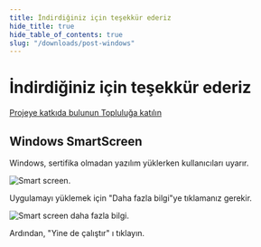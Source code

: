 ```yaml
---
title: İndirdiğiniz için teşekkür ederiz
hide_title: true
hide_table_of_contents: true
slug: "/downloads/post-windows"
---
```


<div className="text-center margin-top--xl">

# İndirdiğiniz için teşekkür ederiz

<div className="row margin-bottom--lg padding--sm flex-center">
<a className="button button--outline button--warning button--lg margin--sm" href="/contributing">
   Projeye katkıda bulunun
</a>
<a className="button button--outline button--info button--lg margin--sm" href="https://linwood.dev/matrix">
   Topluluğa katılın
</a>

</div>

## Windows SmartScreen


Windows, sertifika olmadan yazılım yüklerken kullanıcıları uyarır.

![Smart screen](/img/smart-screen.png).

Uygulamayı yüklemek için "Daha fazla bilgi"ye tıklamanız gerekir.

![Smart screen daha fazla bilgi](/img/smart-screen-more-info.png).

Ardından, "Yine de çalıştır" ı tıklayın.

</div>

